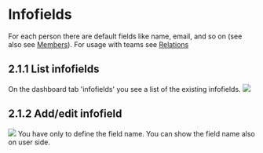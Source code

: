 # Infofields

For each person there are default fields like name, email, and so on \(see also see [Members](members.md)\). For usage with teams see [Relations](relations.md)

## 2.1.1 List infofields

On the dashboard tab 'infofields' you see a list of the existing infofields. ![](https://github.com/XoopsDocs/wgteams-tutorial/tree/20ebc8ef689afce0df682fd4cec9cfb2ba6574b0/.gitbook/assets/infofields_list.png)

## 2.1.2 Add/edit infofield

![](https://github.com/XoopsDocs/wgteams-tutorial/tree/20ebc8ef689afce0df682fd4cec9cfb2ba6574b0/.gitbook/assets/infofields_add.png) You have only to define the field name. You can show the field name also on user side.

